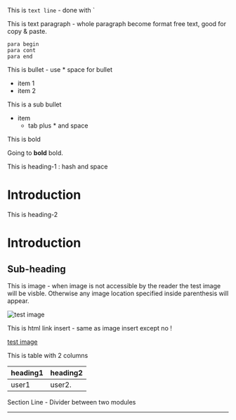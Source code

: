 This is `text line` - done with `

This is text paragraph - whole paragraph become format free text, good for copy & paste.
```
para begin
para cont
para end
```
This is bullet - use * space for bullet

* item 1
* item 2

This is a sub bullet

* item
  * tab plus * and space

This is bold

 Going to **bold** bold. 

This is heading-1 : hash and space

# Introduction

This is heading-2

# Introduction
## Sub-heading

This is image - when image is not accessible by the reader the test image will be visble. Otherwise any image location specified inside parenthesis will appear.

![test image](https://upload.wikimedia.org/wikipedia/commons/6/64/Cisco_logo.svg)

This is html link insert - same as image insert except no !

[test image](https://upload.wikimedia.org/wikipedia/commons/6/64/Cisco_logo.svg)

This is table with 2 columns

|heading1|heading2|
|--------|--------|
|user1|user2.  |

Section Line - Divider between two modules

---
